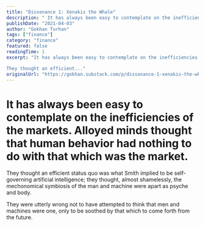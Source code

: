 ```yaml
---
title: "Dissonance 1: Xenakis the Whale"
description: " It has always been easy to contemplate on the inefficiencies of the markets."
publishDate: "2021-04-03"
author: "Gokhan Turhan"
tags: ["finance"]
category: "finance"
featured: false
readingTime: 1
excerpt: "It has always been easy to contemplate on the inefficiencies of the markets. Alloyed minds thought that human behavior had nothing to do with that which was the market.

They thought an efficient..."
originalUrl: "https://gokhan.substack.com/p/dissonance-1-xenakis-the-whale"
---
```


# It has always been easy to contemplate on the inefficiencies of the markets. Alloyed minds thought that human behavior had nothing to do with that which was the market.

They thought an efficient status quo was what Smith implied to be self-governing artificial intelligence; they thought, almost shamelessly, the mechonomical symbiosis of the man and machine were apart as psyche and body.

They were utterly wrong not to have attempted to think that men and machines were one, only to be soothed by that which to come forth from the future.